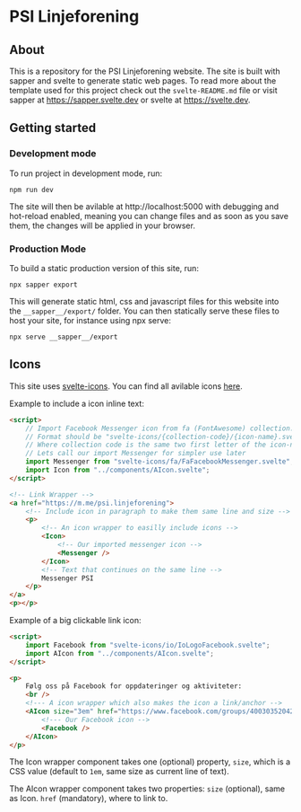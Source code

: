 # PSI Linjeforening

## About

This is a repository for the PSI Linjeforening website. The site is built with sapper and svelte to generate static web pages. To read more about the template used for this project check out the `svelte-README.md` file or visit sapper at https://sapper.svelte.dev or svelte at https://svelte.dev.

## Getting started

### Development mode

To run project in development mode, run:

```shell
npm run dev
```

The site will then be avilable at http://localhost:5000 with debugging and hot-reload enabled, meaning you can change files and as soon as you save them, the changes will be applied in your browser.

### Production Mode

To build a static production version of this site, run:

```shell
npx sapper export
```

This will generate static html, css and javascript files for this website into the `__sapper__/export/` folder. You can then statically serve these files to host your site, for instance using npx serve:

```shell
npx serve __sapper__/export
```

## Icons

This site uses [svelte-icons](https://github.com/gibdig/svelte-icons). You can find all avilable icons [here](https://www.svelte-icons.gibdig.com).

Example to include a icon inline text:

```html
<script>
	// Import Facebook Messenger icon from fa (FontAwesome) collection.
	// Format should be "svelte-icons/{collection-code}/{icon-name}.svelte"
	// Where collection code is the same two first letter of the icon-name, just in lower case.
	// Lets call our import Messenger for simpler use later
	import Messenger from "svelte-icons/fa/FaFacebookMessenger.svelte";
	import Icon from "../components/AIcon.svelte";
</script>

<!-- Link Wrapper -->
<a href="https://m.me/psi.linjeforening">
	<!-- Include icon in paragraph to make them same line and size -->
	<p>
		<!-- An icon wrapper to easilly include icons -->
		<Icon>
			<!-- Our imported messenger icon -->
			<Messenger />
		</Icon>
		<!-- Text that continues on the same line -->
		Messenger PSI
	</p>
</a>
<p></p>
```

Example of a big clickable link icon:

```html
<script>
	import Facebook from "svelte-icons/io/IoLogoFacebook.svelte";
	import AIcon from "../components/AIcon.svelte";
</script>

<p>
	Følg oss på Facebook for oppdateringer og aktiviteter:
	<br />
	<!--- A icon wrapper which also makes the icon a link/anchor -->
	<AIcon size="3em" href="https://www.facebook.com/groups/400303520423813/">
		<!--- Our Facebook icon -->
		<Facebook />
	</AIcon>
</p>
```

The Icon wrapper component takes one (optional) property, `size`, which is a CSS value (default to `1em`, same size as current line of text).

The AIcon wrapper component takes two properties:
`size` (optional), same as Icon.
`href` (mandatory), where to link to.
